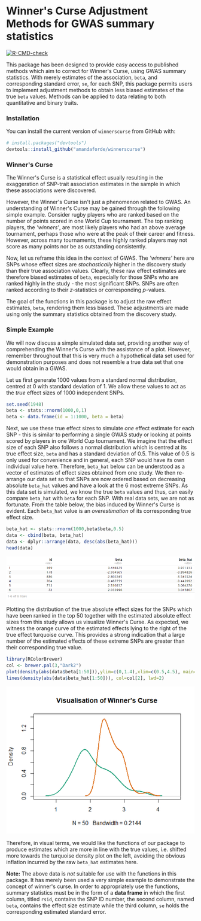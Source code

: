 # Winner's Curse Adjustment Methods for GWAS summary statistics


<!-- badges: start -->
  [![R-CMD-check](https://github.com/amandaforde/winners_curse/workflows/R-CMD-check/badge.svg)](https://github.com/amandaforde/winners_curse/actions)
  <!-- badges: end -->



This package has been designed to provide easy access to published methods which aim to correct for Winner's Curse, using GWAS summary statistics. With merely estimates of the association, `beta`, and corresponding standard error, `se`, for each SNP, this package permits users to implement adjustment methods to obtain less biased estimates of the true `beta` values. Methods can be applied to data relating to both quantitative and binary traits.


### Installation

You can install the current version of `winnerscurse` from GitHub with:

```r
# install.packages("devtools")
devtools::install_github("amandaforde/winnerscurse")
```


### Winner's Curse 

The Winner's Curse is a statistical effect usually resulting in the exaggeration of SNP-trait association estimates in the sample in which these associations were discovered. 

However, the Winner's Curse isn't just a phenomenon related to GWAS. An understanding of Winner's Curse may be gained through the following simple example. Consider rugby players who are ranked based on the number of points scored in one World Cup tournament. The top ranking players, the *'winners'*, are most likely players who had an above average tournament, perhaps those who were at the peak of their career and fitness. However, across many tournaments, these highly ranked players may not score as many points nor be as outstanding consistently. 

Now, let us reframe this idea in the context of GWAS. The *'winners'* here are SNPs whose effect sizes are *stochastically* higher in the discovery study than their true association values. Clearly, these raw effect estimates are therefore biased estimates of `beta`, especially for those SNPs who are ranked highly in the study - the most significant SNPs. SNPs are often ranked according to their *z*-statistics or corresponding *p*-values. 

The goal of the functions in this package is to adjust the raw effect estimates, `beta`, rendering them less biased. These adjustments are made using only the summary statistics obtained from the discovery study.  



### Simple Example

We will now discuss a simple simulated data set, providing another way of comprehending the Winner's Curse with the assistance of a plot. However, remember throughout that this is very much a hypothetical data set used for demonstration purposes and does not resemble a true data set that one would obtain in a GWAS.  

Let us first generate 1000 values from a standard normal distribution, centred at 0 with standard deviation of 1. We allow these values to act as the *true* effect sizes of 1000 independent SNPs.

```r
set.seed(1948)
beta <- stats::rnorm(1000,0,1)
beta <- data.frame(id = 1:1000, beta = beta)
````

Next, we use these true effect sizes to simulate *one* effect estimate for each SNP - this is similar to performing a single GWAS study or looking at points scored by players in one World Cup tournament. We imagine that the effect size of each SNP also follows a normal distribution which is centred at its true effect size, `beta` and has a standard deviation of 0.5. This value of 0.5 is only used for convenience and in general, each SNP would have its own individual value here. Therefore, `beta_hat` below can be understood as a vector of estimates of effect sizes obtained from one study. We then re-arrange our data set so that SNPs are now ordered based on decreasing absolute `beta_hat` values and have a look at the 6 most extreme SNPs. As this data set is simulated, we know the true `beta` values and thus, can easily compare `beta_hat` with `beta` for each SNP. With real data sets, we are not as fortunate. From the table below, the bias induced by Winner's Curse is evident. Each `beta_hat` value is an *overestimation* of its corresponding true effect size.  

``` r
beta_hat <- stats::rnorm(1000,beta$beta,0.5)  
data <- cbind(beta, beta_hat)
data <- dplyr::arrange(data, desc(abs(beta_hat)))
head(data)
```


![](https://raw.githubusercontent.com/amandaforde/winnerscurse/main/winnerscurse.PNG)



Plotting the distribution of the true absolute effect sizes for the SNPs which have been ranked in the top 50 together with the estimated absolute effect sizes from this study allows us visualize Winner's Curse. As expected, we witness the orange curve of the estimated effects lying to the right of the true effect turquoise curve. This provides a strong indication that a large number of the estimated effects of these extreme SNPs are greater than their corresponding true value. 

```r
library(RColorBrewer)
col <- brewer.pal(3,"Dark2")
plot(density(abs(data$beta[1:50])),ylim=c(0,1.4),xlim=c(0.5,4.5), main="Visualisation of Winner's Curse", col=col[1], lwd=2)
lines(density(abs(data$beta_hat[1:50])), col=col[2], lwd=2)
```


![](https://raw.githubusercontent.com/amandaforde/winnerscurse/main/readme_plot.png)


Therefore, in visual terms, we would like the functions of our package to produce estimates which are more in line with the true values, i.e. shifted more towards the turquoise density plot on the left, avoiding the obvious inflation incurred by the raw `beta_hat` estimates here. 

**Note:** The above data is *not* suitable for use with the functions in this package. It has merely been used a very simple example to demonstrate the concept of winner's curse. In order to appropriately use the functions, summary statistics must be in the form of a **data frame** in which the first column, titled `rsid`, contains the SNP ID number, the second column, named `beta`, contains the effect size estimate while the third column, `se` holds the corresponding estimated standard error. 
